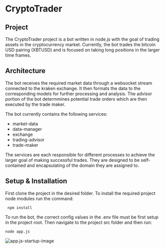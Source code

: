 # CryptoTrader

## Project
The CryptoTrader project is a bot written in node.js with the goal of trading assets in the cryptocurrency market.
Currently, the bot trades the bitcoin USD pairing (XBTUSD) and is focused on taking long positions in the larger time frames.

## Architecture
The bot receives the required market data through a websocket stream connected to the kraken exchange.
It then formats the data to the corresponding models for further processing and analysis. The advisor portion
of the bot determmines potential trade orders which are then executed by the trade maker.

The bot currently contains the following services:

* market-data
* data-manager
* exchange
* trading-advisor
* trade-maker

The services are each responsible for different processes to achieve the larger goal of making successful trades.
They are designed to be self-contained and encapsulating of the domain they are assigned to.

## Setup & Installation
First clone the project in the desired folder.
To install the required project node modules run the command:
```
 npm install
```

To run the bot, the correct config values in the .env file must be first setup in the project root.
Then navigate to the project src folder and then run:

```
node app.js
```
![app.js-startup-image](https://i.imgur.com/RKmOpXP.png)